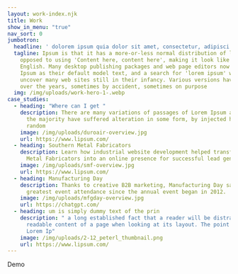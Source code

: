 ```yaml
---
layout: work-index.njk
title: Work
show_in_menu: "true"
nav_sort: 0
jumbotron:
  headline: ' dolorem ipsum quia dolor sit amet, consectetur, adipisci velit..."'
  tagline: Ipsum is that it has a more-or-less normal distribution of letters, as
    opposed to using 'Content here, content here', making it look like readable
    English. Many desktop publishing packages and web page editors now use Lorem
    Ipsum as their default model text, and a search for 'lorem ipsum' will
    uncover many web sites still in their infancy. Various versions have evolved
    over the years, sometimes by accident, sometimes on purpose
  img: /img/uploads/work-hero-1-.webp
case_studies:
  - heading: "Where can I get "
    description: There are many variations of passages of Lorem Ipsum available, but
      the majority have suffered alteration in some form, by injected humour, or
      random
    image: /img/uploads/duroair-overview.jpg
    url: https://www.lipsum.com/
  - heading: Southern Metal Fabricators
    description: L﻿earn how industrial website development helped transform Southern
      Metal Fabricators into an online presence for successful lead generation.
    image: /img/uploads/smf-overview.jpg
    url: https://www.lipsum.com/
  - heading: Manufacturing Day
    description: Thanks to creative B2B marketing, Manufacturing Day saw their
      greatest event attendance since the annual event began in 2012.
    image: /img/uploads/mfgday-overview.jpg
    url: https://chatgpt.com/
  - heading: um is simply dummy text of the prin
    description: " a long established fact that a reader will be distracted by the
      readable content of a page when looking at its layout. The point of using
      Lorem Ip"
    image: /img/uploads/2-12_peterl_thumbnail.png
    url: https://www.lipsum.com/
---
```

Demo

